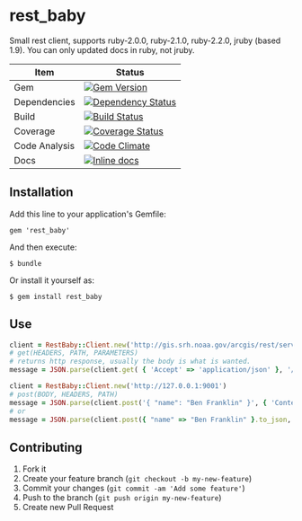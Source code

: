 # rest_baby

Small rest client, supports ruby-2.0.0, ruby-2.1.0, ruby-2.2.0, jruby (based 1.9). You can only updated docs in ruby, not jruby.

Item | Status
--- | ---
Gem | [![Gem Version](https://badge.fury.io/rb/rest_baby.svg)](https://badge.fury.io/rb/rest_baby )
Dependencies | [![Dependency Status](https://gemnasium.com/dmcnulla/rest_baby.svg)](https://gemnasium.com/dmcnulla/rest_baby)
Build | [![Build Status](https://travis-ci.org/dmcnulla/rest_baby.svg?branch=master)](https://travis-ci.org/dmcnulla/rest_baby)
Coverage | [![Coverage Status](https://coveralls.io/repos/dmcnulla/rest_baby/badge.svg?branch=v1_5&service=github)](https://coveralls.io/github/dmcnulla/rest_baby?branch=v1_5)
Code Analysis | [![Code Climate](https://codeclimate.com/github/dmcnulla/rest_baby/badges/gpa.svg)](https://codeclimate.com/github/dmcnulla/rest_baby)
Docs | [![Inline docs](http://inch-ci.org/github/dmcnulla/rest_baby.svg?branch=master)](http://inch-ci.org/github/dmcnulla/rest_baby)

## Installation

Add this line to your application's Gemfile:

	gem 'rest_baby'

And then execute:

	$ bundle

Or install it yourself as:

	$ gem install rest_baby

## Use

```ruby
client = RestBaby::Client.new('http://gis.srh.noaa.gov/arcgis/rest/services/System')
# get(HEADERS, PATH, PARAMETERS)
# returns http response, usually the body is what is wanted.
message = JSON.parse(client.get( { 'Accept' => 'application/json' }, '/ReportingTools/GPServer/info/iteminfo', {'f' => 'pjson'}).body)

client = RestBaby::Client.new('http://127.0.0.1:9001')
# post(BODY, HEADERS, PATH)
message = JSON.parse(client.post('{ "name": "Ben Franklin" }', { 'Content-Type' => 'application/json' }, '/person').body)
# or 
message = JSON.parse(client.post({ "name" => "Ben Franklin" }.to_json, { 'Content-Type' => 'application/json' }, '/person').body)
```

## Contributing

1. Fork it
2. Create your feature branch (`git checkout -b my-new-feature`)
3. Commit your changes (`git commit -am 'Add some feature'`)
4. Push to the branch (`git push origin my-new-feature`)
5. Create new Pull Request
